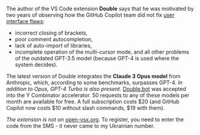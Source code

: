 <!--
date: 2024-03-21T00:30:06
-->

The author of the VS Code extension **Double**  says that he was motivated by two years of observing how the GitHub Copilot team did not fix [user interface flaws](https://docs.double.bot/copilot):
- incorrect closing of brackets,
- poor comment autocompletion,
- lack of auto-import of libraries,
- incomplete operation of the multi-cursor mode,
and all other problems of the outdated GPT-3.5 model (because GPT-4 is used where the system decides).

The latest version of Double integrates the **Claude 3 Opus model**  from Anthropic, which, according to some benchmarks, surpasses GPT-4. _In addition to Opus, GPT-4 Turbo is also present._ [Double.bot](Double.bot)  was accepted into the Y Combinator accelerator. 50 requests to any of these models per month are available for free. A full subscription costs $20 (and GitHub Copilot now costs $10 without slash commands, $19 with them).

_The extension is not on_ [open-vsx.org](open-vsx.org)_._ 
To register, you need to enter the code from the SMS - it never came to my Ukrainian number.